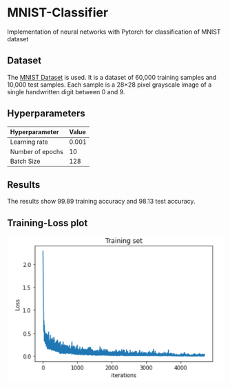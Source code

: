 # MNIST-Classifier
Implementation of neural networks with Pytorch for classification of MNIST dataset
## Dataset
The [MNIST Dataset](http://yann.lecun.com/exdb/mnist/) is used. It is a dataset of 60,000 training samples and 10,000 test samples. Each sample is a 28×28 pixel grayscale image of a single handwritten digit between 0 and 9.
## Hyperparameters

|Hyperparameter     |Value |
| :----------- | :----------- |
| Learning rate      | 0.001      |
| Number of epochs   | 10       |
| Batch Size     | 128      |
## Results
The results show 99.89 training accuracy and 98.13 test accuracy.
## Training-Loss plot
![Loss Plot image](images/TrainingLossPlot.png)
